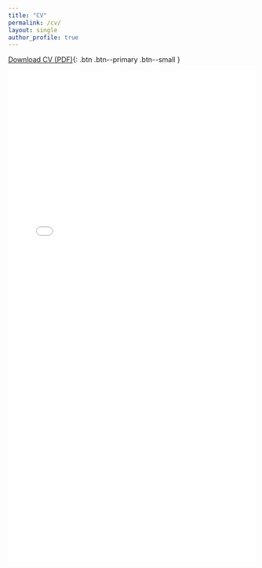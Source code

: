 ```yaml
---
title: "CV"
permalink: /cv/
layout: single
author_profile: true
---
```


[Download CV (PDF)](/files/Philipp_Dierker_CV.pdf){: .btn .btn--primary .btn--small }

<embed src="/files/Philipp_Dierker_CV.pdf" type="application/pdf" width="100%" height="1000px" />
